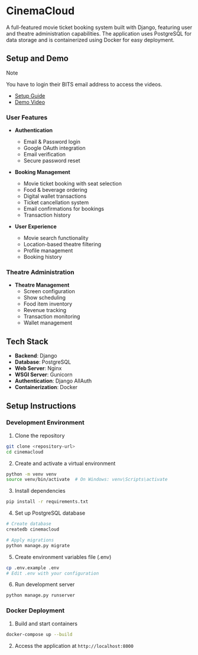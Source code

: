 # CinemaCloud

A full-featured movie ticket booking system built with Django, featuring user and theatre administration capabilities. The application uses PostgreSQL for data storage and is containerized using Docker for easy deployment.

## Setup and Demo

> [!NOTE]  
> You have to login their BITS email address to access the videos.

- [Setup Guide](https://drive.google.com/file/d/1wVDZFIc3ZvyRHToMURR9SIVv61-zuBhW/view?usp=sharing)
- [Demo Video](https://drive.google.com/file/d/1gPo92R-yt1GS051Hx9h4LJCsvKKZInwB/view?usp=sharing)

### User Features

- **Authentication**

  - Email & Password login
  - Google OAuth integration
  - Email verification
  - Secure password reset

- **Booking Management**

  - Movie ticket booking with seat selection
  - Food & beverage ordering
  - Digital wallet transactions
  - Ticket cancellation system
  - Email confirmations for bookings
  - Transaction history

- **User Experience**
  - Movie search functionality
  - Location-based theatre filtering
  - Profile management
  - Booking history

### Theatre Administration

- **Theatre Management**
  - Screen configuration
  - Show scheduling
  - Food item inventory
  - Revenue tracking
  - Transaction monitoring
  - Wallet management

## Tech Stack

- **Backend**: Django
- **Database**: PostgreSQL
- **Web Server**: Nginx
- **WSGI Server**: Gunicorn
- **Authentication**: Django AllAuth
- **Containerization**: Docker

## Setup Instructions

### Development Environment

1. Clone the repository

```sh
git clone <repository-url>
cd cinemacloud
```

2. Create and activate a virtual environment

```sh
python -m venv venv
source venv/bin/activate  # On Windows: venv\Scripts\activate
```

3. Install dependencies

```sh
pip install -r requirements.txt
```

4. Set up PostgreSQL database

```sh
# Create database
createdb cinemacloud

# Apply migrations
python manage.py migrate
```

5. Create environment variables file (.env)

```sh
cp .env.example .env
# Edit .env with your configuration
```

6. Run development server

```sh
python manage.py runserver
```

### Docker Deployment

1. Build and start containers

```sh
docker-compose up --build
```

2. Access the application at `http://localhost:8000`
